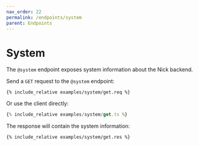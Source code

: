```yaml
---
nav_order: 22
permalink: /endpoints/system
parent: Endpoints
---
```


# System

The `@system` endpoint exposes system information about the Nick backend.

Send a `GET` request to the `@system` endpoint:

```http
{% include_relative examples/system/get.req %}
```

Or use the client directly:

```ts
{% include_relative examples/system/get.ts %}
```

The response will contain the system information:

```http
{% include_relative examples/system/get.res %}
```
